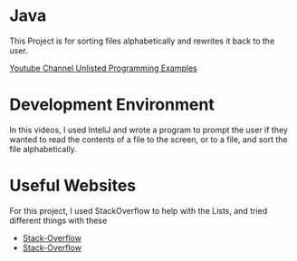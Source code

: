 # Java

This Project is for sorting files alphabetically and rewrites it back to the user.

[Youtube Channel Unlisted Programming Examples](https://youtu.be/aYHBTpchaIQ)

# Development Environment

In this videos, I used InteliJ and wrote a program to prompt the user if they wanted to read the contents of a file to the screen, or to a file, and sort the file alphabetically.

# Useful Websites

For this project, I used StackOverflow to help with the Lists, and tried different things with these
* [Stack-Overflow](https://stackoverflow.com/questions/13395114/how-to-initialize-liststring-object-in-java)
* [Stack-Overflow](https://stackoverflow.com/questions/16772589/compare-two-text-files-string-by-string-in-java)
